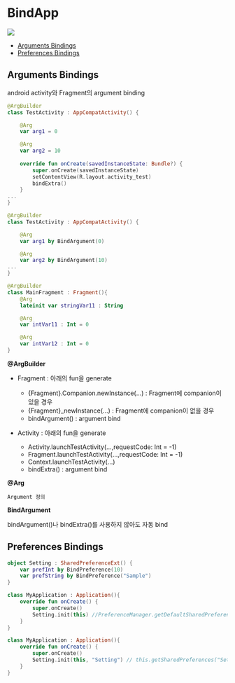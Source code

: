 
# BindApp

[![](https://jitpack.io/v/kimjoohyoung/BindApp.svg)](https://jitpack.io/#kimjoohyoung/BindApp)

* [Arguments Bindings](#arguments-bindings)
* [Preferences Bindings](#preferences-bindings)

## Arguments Bindings
android activity와 Fragment의 argument binding

```kotlin
@ArgBuilder
class TestActivity : AppCompatActivity() {

    @Arg
    var arg1 = 0

    @Arg
    var arg2 = 10
    
    override fun onCreate(savedInstanceState: Bundle?) {
        super.onCreate(savedInstanceState)
        setContentView(R.layout.activity_test)
        bindExtra()
    }
...
}
```

```kotlin
@ArgBuilder
class TestActivity : AppCompatActivity() {

    @Arg
    var arg1 by BindArgument(0)

    @Arg
    var arg2 by BindArgument(10)
...
}
```
```kotlin
@ArgBuilder
class MainFragment : Fragment(){
    @Arg
    lateinit var stringVar11 : String

    @Arg
    var intVar11 : Int = 0

    @Arg
    var intVar12 : Int = 0
}
```

**@ArgBuilder**

  * Fragment : 아래의 fun을 generate
    - {Fragment}.Companion.newInstance(...) :  Fragment에 companion이 있을 경우 
    - {Fragment}_newInstance(...) :  Fragment에 companion이 없을 경우 
    - bindArgument() : argument bind
  
  * Activity : 아래의 fun을 generate
    - Activity.launchTestActivity(...,requestCode: Int = -1)
    - Fragment.launchTestActivity(...,requestCode: Int = -1)
    - Context.launchTestActivity(...)
    - bindExtra() : argument bind
    
**@Arg**
    
    Argument 정의
    
**BindArgument**

  bindArgument()나 bindExtra()를 사용하지 않아도 자동 bind

## Preferences Bindings
```kotlin
object Setting : SharedPreferenceExt() {
    var prefInt by BindPreference(10)
    var prefString by BindPreference("Sample")
}
```

```kotlin
class MyApplication : Application(){
    override fun onCreate() {
        super.onCreate()
        Setting.init(this) //PreferenceManager.getDefaultSharedPreferences(this)
    }
}
```

```kotlin
class MyApplication : Application(){
    override fun onCreate() {
        super.onCreate()
        Setting.init(this, "Setting") // this.getSharedPreferences("Setting", MODE_PRIVATE)
    }
}
```

